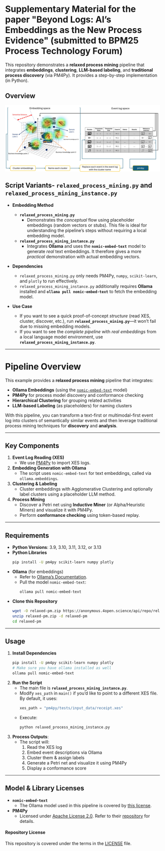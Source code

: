 # Supplementary Material for the paper "Beyond Logs: AI’s Embeddings as the New Process Evidence" (submitted to BPM25 Process Technology Forum)

This repository demonstrates a **relaxed process mining** pipeline that integrates **embeddings**, **clustering**, **LLM-based labeling**, and **traditional process discovery** (via PM4Py). It provides a step-by-step implementation (in Python).

## Overview

![Overview Figure](assets/figure_overview.jpg)


## Script Variants-  `relaxed_process_mining.py` and `relaxed_process_mining_instance.py`

- **Embedding Method**  
  - **`relaxed_process_mining.py`**  
    - Demonstrates the *conceptual* flow using placeholder embeddings (random vectors or stubs). This file is ideal for understanding the pipeline’s steps without requiring a local embedding model.
  - **`relaxed_process_mining_instance.py`**  
    - Integrates **Ollama** and uses the **`nomic-embed-text`** model to generate *real* text embeddings. It therefore gives a more *practical* demonstration with actual embedding vectors.

- **Dependencies**  
  - `relaxed_process_mining.py` only needs PM4Py, `numpy`, `scikit-learn`, and `plotly` to run effectively.
  - `relaxed_process_mining_instance.py` additionally requires **Ollama** installed and **`ollama pull nomic-embed-text`** to fetch the embedding model.

- **Use Case**  
  - If you want to see a quick proof-of-concept *structure* (read XES, cluster, discover, etc.), run **`relaxed_process_mining.py`**—it won’t fail due to missing embedding models.
  - If you want to see the *complete pipeline* with *real embeddings* from a local language model environment, use **`relaxed_process_mining_instance.py`**.

---
# Pipeline Overview

This example provides a **relaxed process mining** pipeline that integrates:
- **Ollama Embeddings** (using the [`nomic-embed-text`](https://ollama.com/library/nomic-embed-text/blobs/c71d239df917) model)  
- **PM4Py** for process model discovery and conformance checking  
- **Hierarchical Clustering** for grouping related activities  
- **LLM-based Labeling** (as placeholders) for naming clusters  

With this pipeline, you can transform a text-first or multimodal-first event log into clusters of semantically similar events and then leverage traditional process mining techniques for **discovery** and **analysis**.

---

## Key Components

1. **Event Log Reading (XES)**  
   - We use [PM4Py](https://github.com/process-intelligence-solutions/pm4py/tree/release) to import XES logs.  
2. **Embedding Generation with Ollama**  
   - The script uses `nomic-embed-text` for text embeddings, called via `ollama.embeddings`.  
3. **Clustering & Labeling**  
   - Cluster embeddings with Agglomerative Clustering and optionally label clusters using a placeholder LLM method.  
4. **Process Mining**  
   - Discover a Petri net using **Inductive Miner** (or Alpha/Heuristic Miners) and visualize it with PM4Py.  
   - Perform **conformance checking** using token-based replay.  

---

## Requirements

- **Python Versions**: 3.9, 3.10, 3.11, 3.12, or 3.13  
- **Python Libraries**  
  ```bash
  pip install -U pm4py scikit-learn numpy plotly
  ```
- **Ollama** (for embeddings)  
  - Refer to [Ollama’s Documentation](https://ollama.ai).  
  - Pull the model `nomic-embed-text`:
    ```bash
    ollama pull nomic-embed-text
    ```
- **Clone this Repository**  
   ```bash
   wget -O relaxed-pm.zip https://anonymous.4open.science/api/repo/relaxed-pm-A7E4/zip
   unzip relaxed-pm.zip -d relaxed-pm
   cd relaxed-pm
   ```

---

## Usage

1. **Install Dependencies**  
   ```bash
   pip install -U pm4py scikit-learn numpy plotly
   # Make sure you have ollama installed as well
   ollama pull nomic-embed-text
   ```
2. **Run the Script**  
   - The main file is **`relaxed_process_mining_instance.py`**.  
   - Modify `xes_path` in `main()` if you’d like to point to a different XES file. By default, it uses:
     ```python
     xes_path = "pm4py/tests/input_data/receipt.xes"
     ```
   - Execute:
     ```bash
     python relaxed_process_mining_instance.py
     ```
3. **Process Outputs**:  
   - The script will:  
     1. Read the XES log  
     2. Embed event descriptions via Ollama  
     3. Cluster them & assign labels  
     4. Generate a Petri net and visualize it using PM4Py  
     5. Display a conformance score  

---

## Model & Library Licenses

- **`nomic-embed-text`**  
  - The Ollama model used in this pipeline is covered by [this license](https://ollama.com/library/nomic-embed-text/blobs/c71d239df917).  
- **PM4Py**  
  - Licensed under [Apache License 2.0](https://github.com/process-intelligence-solutions/pm4py/blob/release/LICENSE). Refer to their [repository](https://github.com/process-intelligence-solutions/pm4py) for details.


#### Repository License

This repository is covered under the terms in the [LICENSE](./LICENSE) file.  
